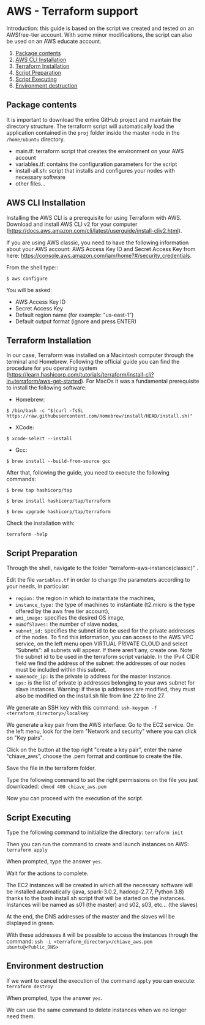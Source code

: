 # AWS - Terraform support

Introduction: this guide is based on the script we created and tested on an AWSfree-tier account.
With some minor modifications, the script can also be used on an AWS educate account.


1. [Package contents](#Package-contents)
2. [AWS CLI Installation](#AWS-CLI-Installation)
3. [Terraform Installation](#Terraform-Installation)
4. [Script Preparation](#Script-Preparation)
5. [Script Executing](#Script-Executing)
6. [Environment destruction](#Environment-destruction)


## Package contents
It is important to download the entire GitHub project and maintain the directory structure. The terraform script will automatically load the application contained in the ```proj``` folder inside the master node in the ```/home/ubuntu``` directory.
* main.tf: terraform script that creates the environment on your AWS account
* variables.tf: contains the configuration parameters for the script
* install-all.sh: script that installs and configures your nodes with necessary software
* other files...


## AWS CLI Installation
Installing the AWS CLI is a prerequisite for using Terraform with AWS.
Download and install AWS CLI v2 for your computer (https://docs.aws.amazon.com/cli/latest/userguide/install-cliv2.html).


If you are using AWS classic, you need to have the following information about your AWS account: AWS Access Key ID and Secret Access Key from here:
https://console.aws.amazon.com/iam/home?#/security_credentials.

From the shell type::
```
$ aws configure
```
You will be asked:
* AWS Access Key ID
* Secret Access Key
* Default region name (for example: “us-east-1”)
* Default output format (ignore and press ENTER)


## Terraform Installation
In our case, Terraform was installed on a Macintosh computer through the terminal and Homebrew.
Following the official guide you can find the procedure for you operating system (https://learn.hashicorp.com/tutorials/terraform/install-cli?in=terraform/aws-get-started).
For MacOs it was a fundamental prerequisite to install the following software:


* Homebrew:
```
$ /bin/bash -c "$(curl -fsSL https://raw.githubusercontent.com/Homebrew/install/HEAD/install.sh)"
```

* XCode:
```
$ xcode-select --install
```

* Gcc:
```
$ brew install --build-from-source gcc
```

After that, following the guide, you need to execute the following commands:
```
$ brew tap hashicorp/tap

$ brew install hashicorp/tap/terraform

$ brew upgrade hashicorp/tap/terraform
```

Check the installation with:
```
terraform -help
```


## Script Preparation
Through the shell, navigate to the folder “terraform-aws-instance(classic)” .

Edit the file ```variables.tf``` in order to change the parameters according to your needs, in particular:
* ```region:``` the region in which to instantiate the machines,
* ```instance_type:``` the type of machines to instantiate (t2.micro is the type offered by the aws free tier account),
* ```ami_image:``` specifies the desired OS image,
* ```numOfSlaves:``` the number of slave nodes,
* ```subnet_id:``` specifies the subnet id to be used for the private addresses of the nodes.
To find this information, you can access to the AWS VPC service, on the left menu open VIRTUAL PRIVATE CLOUD and select “Subnets”: all subnets will appear.
If there aren't any, create one.
Note the subnet id to be used in the terraform script variable.
In the IPv4 CIDR field we find the address of the subnet: the addresses of our nodes must be included within this subnet.
* ```namenode_ip:``` is the private ip address for the master instance.
* ```ips:``` is the list of private ip addresses belonging to your aws subnet for slave instances.
Warning: if these ip addresses are modified, they must also be modified on the install.sh file from line 22 to line 27.

We generate an SSH key with this command:
```ssh-keygen -f <terraform_directory>/localkey```

We generate a key pair from the AWS interface:
Go to the EC2 service.
On the left menu, look for the item "Network and security" where you can click on "Key pairs".

Click on the button at the top right "create a key pair", enter the name "chiave_aws", choose the .pem format and continue to create the file.

Save the file in the terraform folder.

Type the following command to set the right permissions on the file you just downloaded:
```chmod 400 chiave_aws.pem```


Now you can proceed with the execution of the script.


## Script Executing
Type the following command to initialize the directory:
```terraform init```

Then you can run the command to create and launch instances on AWS:
```terraform apply```

When prompted, type the answer ```yes```.

Wait for the actions to complete.

The EC2 instances will be created in which all the necessary software will be installed automatically (java, spark-3.0.2, hadoop-2.7.7, Python 3.8) thanks to the bash install.sh script that will be started on the instances.
Instances will be named as s01 (the master) and s02, s03, etc… (the slaves)

At the end, the DNS addresses of the master and the slaves will be displayed in green.

With these addresses it will be possible to access the instances through the command:
```ssh -i <terraform_directory>/chiave_aws.pem ubuntu@<Public_DNS>```


## Environment destruction
If we want to cancel the execution of the command ```apply``` you can execute:
```terraform destroy```

When prompted, type the answer ```yes```.

We can use the same command to delete instances when we no longer need them.
